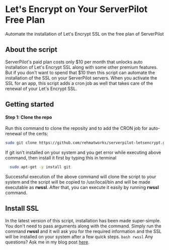 # Let's Encrypt on Your ServerPilot Free Plan
Automate the installation of Let's Encrypt SSL on the free plan of ServerPilot

## About the script
ServerPilot's paid plan costs only $10 per month that unlocks auto installation of Let's Encrypt SSL along with some other premium features. But if you don't want to spend that $10 then this script can automate the installation of the SSL on your ServerPilot servers. When you activate the SSL for an app, this script adds a cron job as well that takes care of the renewal of your Let's Encrypt SSL.

## Getting started

#### Step 1: Clone the repo
Run this command to clone the reposity and to add the CRON job for auto-renewal of the certs:
```bash
sudo git clone https://github.com/rehmatworks/serverpilot-letsencrypt.git && cd serverpilot-letsencrypt && sudo mv sple.sh /usr/local/bin/rwssl && sudo chmod +x /usr/local/bin/rwssl && (crontab -l ; echo "@monthly \"sudo service nginx-sp stop && yes | letsencrypt renew &>/dev/null && service nginx-sp start && service nginx-sp reload\"")| crontab - && service cron reload
```
If git isn't installed on your system and you get error while executing above command, then install it first by typing this in terminal
```bash
  sudo apt-get -y install git
```

Successful execution of the above command will clone the script to your system and the script will be copied to /usr/local/bin and will be made executable as **rwssl**. After that, you can execute it easily by running **rwssl** command.

## Install SSL
In the latest version of this script, installation has been made super-simple. You don't need to pass arguments along with the command. Simply run the command **rwssl** and it will ask you for the required information and the SSL will be installed on your system after a few quick steps.
```bash rwssl```
Any questions? Ask me in my blog post [here](https://rehmat.works/install-lets-encrypt-on-the-free-plan-of-serverpilot/).
